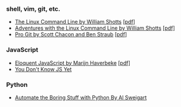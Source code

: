 ### shell, vim, git, etc.

* [The Linux Command Line by William Shotts](https://www.linuxcommand.org/tlcl.php) [[pdf]](TLCL-19.01.pdf)
* [Adventures with the Linux Command Line by William Shotts](https://www.linuxcommand.org/tlcl.php) [[pdf]](AWTLCL-21.10.pdf)
* [Pro Git by Scott Chacon and Ben Straub](https://git-scm.com/book/en/v2) [[pdf]](progit.pdf)


### JavaScript

* [Eloquent JavaScript by Marijn Haverbeke](https://eloquentjavascript.net) [[pdf]](Eloquent_JavaScript.pdf)
* [You Don't Know JS Yet](https://github.com/getify/You-Dont-Know-JS)


### Python

* [Automate the Boring Stuff with Python By Al Sweigart](https://automatetheboringstuff.com)
